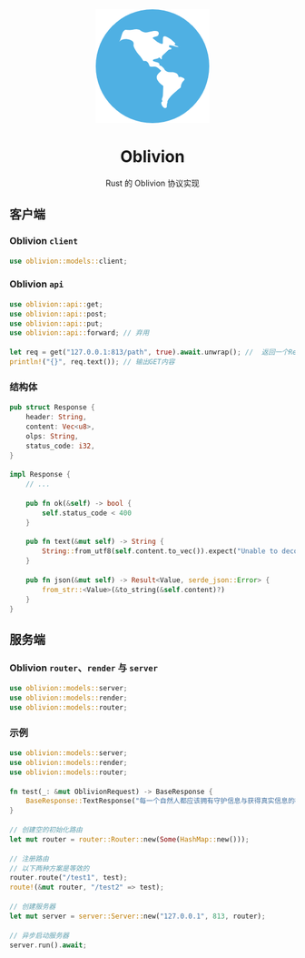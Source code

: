 <div align="center">
    <img src="./static/favicon.png" alt="未知访客" width="200" height="200"></img>
</div>

<div align="center">

# Oblivion

Rust 的 Oblivion 协议实现

</div>

## 客户端

### Oblivion `client`

```rust
use oblivion::models::client;
```

### Oblivion `api`

```rust
use oblivion::api::get;
use oblivion::api::post;
use oblivion::api::put;
use oblivion::api::forward; // 弃用

let req = get("127.0.0.1:813/path", true).await.unwrap(); //  返回一个Response结构体
println!("{}", req.text()); // 输出GET内容
```

### 结构体

```rust
pub struct Response {
    header: String,
    content: Vec<u8>,
    olps: String,
    status_code: i32,
}

impl Response {
    // ...

    pub fn ok(&self) -> bool {
        self.status_code < 400
    }

    pub fn text(&mut self) -> String {
        String::from_utf8(self.content.to_vec()).expect("Unable to decode.")
    }

    pub fn json(&mut self) -> Result<Value, serde_json::Error> {
        from_str::<Value>(&to_string(&self.content)?)
    }
}
```

## 服务端

### Oblivion `router`、`render` 与 `server`

```rust
use oblivion::models::server;
use oblivion::models::render;
use oblivion::models::router;
```

### 示例

```rust
use oblivion::models::server;
use oblivion::models::render;
use oblivion::models::router;

fn test(_: &mut OblivionRequest) -> BaseResponse {
    BaseResponse::TextResponse("每一个自然人都应该拥有守护信息与获得真实信息的神圣权利".to_string(), 200)
}

// 创建空的初始化路由
let mut router = router::Router::new(Some(HashMap::new()));

// 注册路由
// 以下两种方案是等效的
router.route("/test1", test);
route!(&mut router, "/test2" => test);

// 创建服务器
let mut server = server::Server::new("127.0.0.1", 813, router);

// 异步启动服务器
server.run().await;
```
